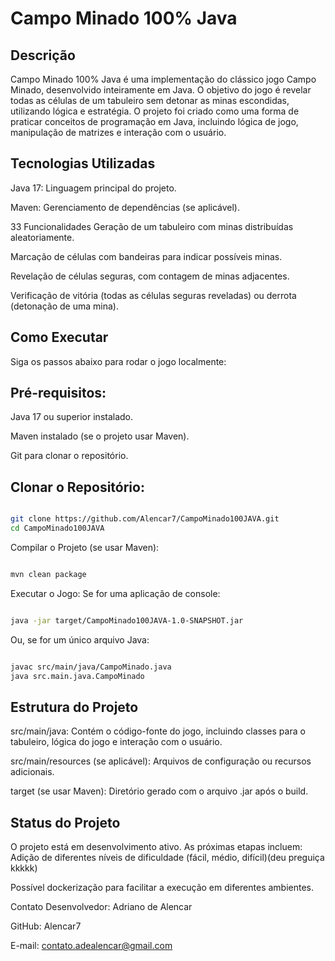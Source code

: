 # Campo Minado 100% Java

## Descrição
Campo Minado 100% Java é uma implementação do clássico jogo Campo Minado, desenvolvido inteiramente em Java. O objetivo do jogo é revelar todas as células de um tabuleiro sem detonar as minas escondidas, utilizando lógica e estratégia. O projeto foi criado como uma forma de praticar conceitos de programação em Java, incluindo lógica de jogo, manipulação de matrizes e interação com o usuário.

## Tecnologias Utilizadas
Java 17: Linguagem principal do projeto.

Maven: Gerenciamento de dependências (se aplicável).

33 Funcionalidades
Geração de um tabuleiro com minas distribuídas aleatoriamente.

Marcação de células com bandeiras para indicar possíveis minas.

Revelação de células seguras, com contagem de minas adjacentes.

Verificação de vitória (todas as células seguras reveladas) ou derrota (detonação de uma mina).

## Como Executar
Siga os passos abaixo para rodar o jogo localmente:
## Pré-requisitos:
Java 17 ou superior instalado.

Maven instalado (se o projeto usar Maven).

Git para clonar o repositório.

## Clonar o Repositório:
```bash

git clone https://github.com/Alencar7/CampoMinado100JAVA.git
cd CampoMinado100JAVA
```
Compilar o Projeto (se usar Maven):
```bash

mvn clean package
```
Executar o Jogo:
Se for uma aplicação de console:
```bash

java -jar target/CampoMinado100JAVA-1.0-SNAPSHOT.jar
```
Ou, se for um único arquivo Java:
```bash

javac src/main/java/CampoMinado.java
java src.main.java.CampoMinado
```

## Estrutura do Projeto
src/main/java: Contém o código-fonte do jogo, incluindo classes para o tabuleiro, lógica do jogo e interação com o usuário.

src/main/resources (se aplicável): Arquivos de configuração ou recursos adicionais.

target (se usar Maven): Diretório gerado com o arquivo .jar após o build.

## Status do Projeto
O projeto está em desenvolvimento ativo. As próximas etapas incluem:
Adição de diferentes níveis de dificuldade (fácil, médio, difícil)(deu preguiça kkkkk)

Possível dockerização para facilitar a execução em diferentes ambientes.

Contato
Desenvolvedor: Adriano de Alencar

GitHub: Alencar7

E-mail: contato.adealencar@gmail.com

